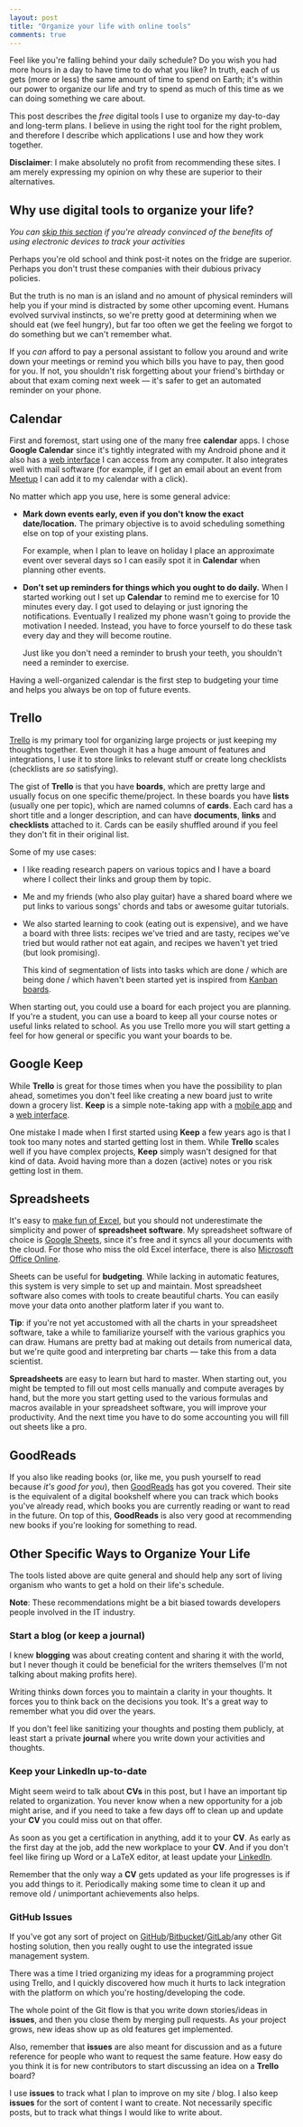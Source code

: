 ```yaml
---
layout: post
title: "Organize your life with online tools"
comments: true
---
```


Feel like you're falling behind your daily schedule? Do you wish you had more hours in a day to have time to do what you like? In truth, each of us gets (more or less) the same amount of time to spend on Earth; it's within our power to organize our life and try to spend as much of this time as we can doing something we care about.

This post describes the *free* digital tools I use to organize my day-to-day and long-term plans. I believe in using the right tool for the right problem, and therefore I describe which applications I use and how they work together.

<!-- more -->

**Disclaimer**: I make absolutely no profit from recommending these sites. I am merely expressing my opinion on why these are superior to their alternatives.

## Why use digital tools to organize your life?

*You can [skip this section](#calendar) if you're already convinced of the benefits of using electronic devices to track your activities*

Perhaps you're old school and think post-it notes on the fridge are superior. Perhaps you don't trust these companies with their dubious privacy policies.

But the truth is no man is an island and no amount of physical reminders will help you if your mind is distracted by some other upcoming event. Humans evolved survival instincts, so we're pretty good at determining when we should eat (we feel hungry), but far too often we get the feeling we forgot to do something but we can't remember what.

If you *can* afford to pay a personal assistant to follow you around and write down your meetings or remind you which bills you have to pay, then good for you. If not, you shouldn't risk forgetting about your friend's birthday or about that exam coming next week &mdash; it's safer to get an automated reminder on your phone.

## Calendar

First and foremost, start using one of the many free **calendar** apps. I chose **Google Calendar** since it's tightly integrated with my Android phone and it also has a [web interface](https://calendar.google.com/) I can access from any computer. It also integrates well with mail software (for example, if I get an email about an event from [Meetup](https://www.meetup.com/) I can add it to my calendar with a click).

No matter which app you use, here is some general advice:

- **Mark down events early, even if you don't know the exact date/location.** The primary objective is to avoid scheduling something else on top of your existing plans.

  For example, when I plan to leave on holiday I place an approximate event over several days so I can easily spot it in **Calendar** when planning other events.

- **Don't set up reminders for things which you ought to do daily.** When I started working out I set up **Calendar** to remind me to exercise for 10 minutes every day. I got used to delaying or just ignoring the notifications. Eventually I realized my phone wasn't going to provide the motivation I needed. Instead, you have to force yourself to do these task every day and they will become routine.

  Just like you don't need a reminder to brush your teeth, you shouldn't need a reminder to exercise.

Having a well-organized calendar is the first step to budgeting your time and helps you always be on top of future events.

## Trello

[Trello](https://trello.com/) is my primary tool for organizing large projects or just keeping my thoughts together. Even though it has a huge amount of features and integrations, I use it to store links to relevant stuff or create long checklists (checklists are *so* satisfying).

The gist of **Trello** is that you have **boards**, which are pretty large and usually focus on one specific theme/project. In these boards you have **lists** (usually one per topic), which are named columns of **cards**. Each card has a short title and a longer description, and can have **documents**, **links** and **checklists** attached to it. Cards can be easily shuffled around if you feel they don't fit in their original list.

Some of my use cases:

- I like reading research papers on various topics and I have a board where I collect their links and group them by topic.

- Me and my friends (who also play guitar) have a shared board where we put links to various songs' chords and tabs or awesome guitar tutorials.

- We also started learning to cook (eating out is expensive), and we have a board with three lists: recipes we've tried and are tasty, recipes we've tried but would rather not eat again, and recipes we haven't yet tried (but look promising).

  This kind of segmentation of lists into tasks which are done / which are being done / which haven't been started yet is inspired from [Kanban boards](https://en.wikipedia.org/wiki/Kanban_board).

When starting out, you could use a board for each project you are planning. If you're a student, you can use a board to keep all your course notes or useful links related to school. As you use Trello more you will start getting a feel for how general or specific you want your boards to be.

## Google Keep

While **Trello** is great for those times when you have the possibility to plan ahead, sometimes you don't feel like creating a new board just to write down a grocery list. **Keep** is a simple note-taking app with a [mobile app](https://play.google.com/store/apps/details?id=com.google.android.keep) and a [web interface]([https://keep.google.com](https://keep.google.com/)).

One mistake I made when I first started using **Keep** a few years ago is that I took too many notes and started getting lost in them. While **Trello** scales well if you have complex projects, **Keep** simply wasn't designed for that kind of data. Avoid having more than a dozen (active) notes or you risk getting lost in them.

## Spreadsheets

It's easy to [make fun of Excel](https://www.youtube.com/watch?v=UBX2QQHlQ_I), but you should not underestimate the simplicity and power of **spreadsheet software**. My spreadsheet software of choice is [Google Sheets](https://www.google.com/sheets/about/), since it's free and it syncs all your documents with the cloud. For those who miss the old Excel interface, there is also [Microsoft Office Online](https://office.live.com/start/Excel.aspx).

Sheets can be useful for **budgeting**. While lacking in automatic features, this system is very simple to set up and maintain. Most spreadsheet software also comes with tools to create beautiful charts. You can easily move your data onto another platform later if you want to.

**Tip**: if you're not yet accustomed with all the charts in your spreadsheet software, take a while to familiarize yourself with the various graphics you can draw. Humans are pretty bad at making out details from numerical data, but we're quite good and interpreting bar charts &mdash; take this from a data scientist.

**Spreadsheets** are easy to learn but hard to master. When starting out, you might be tempted to fill out most cells manually and compute averages by hand, but the more you start getting used to the various formulas and macros available in your spreadsheet software, you will improve your productivity. And the next time you have to do some accounting you will fill out sheets like a pro.

## GoodReads

If you also like reading books (or, like me, you push yourself to read because *it's good for you*), then [GoodReads](https://www.goodreads.com/) has got you covered. Their site is the equivalent of a digital bookshelf where you can track which books you've already read, which books you are currently reading or want to read in the future. On top of this, **GoodReads** is also very good at recommending new books if you're looking for something to read.

## Other Specific Ways to Organize Your Life

The tools listed above are quite general and should help any sort of living organism who wants to get a hold on their life's schedule.

**Note**: These recommendations might be a bit biased towards developers people involved in the IT industry.

### Start a blog (or keep a journal)

I knew **blogging** was about creating content and sharing it with the world, but I never though it could be beneficial for the writers themselves (I'm not talking about making profits here).

Writing thinks down forces you to maintain a clarity in your thoughts. It forces you to think back on the decisions you took. It's a great way to remember what you did over the years.

If you don't feel like sanitizing your thoughts and posting them publicly, at least start a private **journal** where you write down your activities and thoughts.

### Keep your LinkedIn up-to-date

Might seem weird to talk about **CVs** in this post, but I have an important tip related to organization. You never know when a new opportunity for a job might arise, and if you need to take a few days off to clean up and update your **CV** you could miss out on that offer.

As soon as you get a certification in anything, add it to your **CV**. As early as the first day at the job, add the new workplace to your **CV**.  And if you don't feel like firing up Word or a LaTeX editor, at least update your [LinkedIn](https://www.linkedin.com/).

Remember that the only way a **CV** gets updated as your life progresses is if you add things to it. Periodically making some time to clean it up and remove old / unimportant achievements also helps.

### GitHub Issues

If you've got any sort of project on [GitHub](https://github.com/)/[Bitbucket](https://bitbucket.org/)/[GitLab](https://gitlab.com/)/any other Git hosting solution, then you really ought to use the integrated issue management system.

There was a time I tried organizing my ideas for a programming project using Trello, and I quickly discovered how much it hurts to lack integration with the platform on which you're hosting/developing the code.

The whole point of the Git flow is that you write down stories/ideas in **issues**, and then you close them by merging pull requests. As your project grows, new ideas show up as old features get implemented.

Also, remember that **issues** are also meant for discussion and as a future reference for people who want to request the same feature. How easy do you think it is for new contributors to start discussing an idea on a **Trello** board?

I use **issues** to track what I plan to improve on my site / blog. I also keep **issues** for the sort of content I want to create. Not necessarily specific posts, but to track what things I would like to write about.
